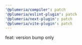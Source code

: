 ```yaml
---
'@plumeria/compiler': patch
'@plumeria/eslint-plugin': patch
'@plumeria/next-plugin': patch
'@plumeria/vite-plugin': patch
---
```


feat: version bump only
